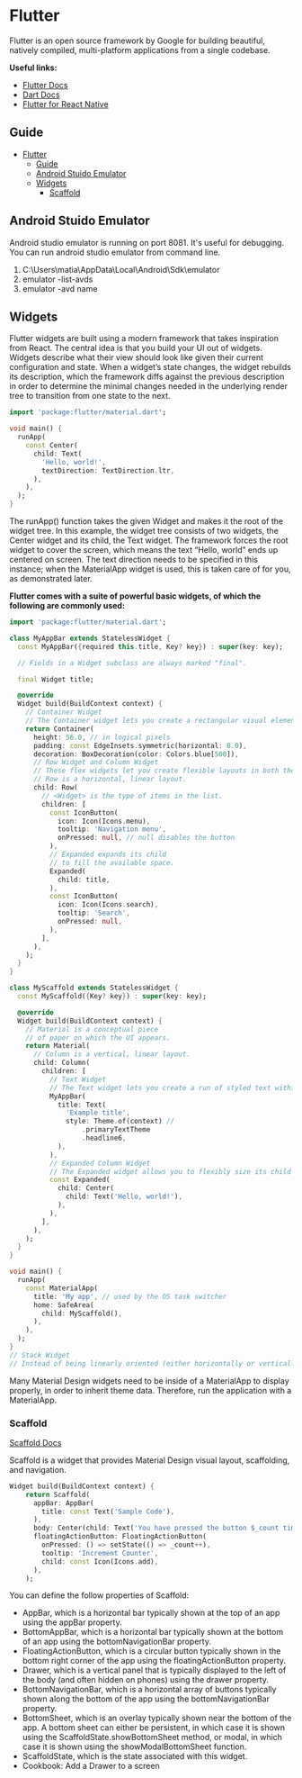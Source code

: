 # Flutter

Flutter is an open source framework by Google for building beautiful, natively compiled, multi-platform applications from a single codebase.

**Useful links:**

- [Flutter Docs](https://docs.flutter.dev/)
- [Dart Docs](https://dart.dev/guides)
- [Flutter for React Native](https://docs.flutter.dev/get-started/flutter-for/react-native-devs)

## Guide

- [Flutter](#flutter)
  - [Guide](#guide)
  - [Android Stuido Emulator](#android-stuido-emulator)
  - [Widgets](#widgets)
    - [Scaffold](#scaffold)

## Android Stuido Emulator

Android studio emulator is running on port 8081. It's useful for debugging. You can run android studio emulator from command line.

1. C:\Users\matia\AppData\Local\Android\Sdk\emulator
2. emulator -list-avds
3. emulator -avd name

## Widgets

Flutter widgets are built using a modern framework that takes inspiration from React. The central idea is that you build your UI out of widgets. Widgets describe what their view should look like given their current configuration and state. When a widget’s state changes, the widget rebuilds its description, which the framework diffs against the previous description in order to determine the minimal changes needed in the underlying render tree to transition from one state to the next.

```dart
import 'package:flutter/material.dart';

void main() {
  runApp(
    const Center(
      child: Text(
        'Hello, world!',
        textDirection: TextDirection.ltr,
      ),
    ),
  );
}
```
The runApp() function takes the given Widget and makes it the root of the widget tree. In this example, the widget tree consists of two widgets, the Center widget and its child, the Text widget. The framework forces the root widget to cover the screen, which means the text “Hello, world” ends up centered on screen. The text direction needs to be specified in this instance; when the MaterialApp widget is used, this is taken care of for you, as demonstrated later.

**Flutter comes with a suite of powerful basic widgets, of which the following are commonly used:**

```dart
import 'package:flutter/material.dart';

class MyAppBar extends StatelessWidget {
  const MyAppBar({required this.title, Key? key}) : super(key: key);

  // Fields in a Widget subclass are always marked "final".

  final Widget title;

  @override
  Widget build(BuildContext context) {
    // Container Widget
    // The Container widget lets you create a rectangular visual element. A container can be decorated with a BoxDecoration, such as a background, a border, or a shadow. A Container can also have margins, padding, and constraints applied to its size. In addition, a Container can be transformed in three dimensional space using a matrix.
    return Container(
      height: 56.0, // in logical pixels
      padding: const EdgeInsets.symmetric(horizontal: 8.0),
      decoration: BoxDecoration(color: Colors.blue[500]),  
      // Row Widget and Column Widget
      // These flex widgets let you create flexible layouts in both the horizontal (Row) and vertical (Column) directions. The design of these objects is based on the web’s flexbox layout model.
      // Row is a horizontal, linear layout.
      child: Row(
        // <Widget> is the type of items in the list.
        children: [
          const IconButton(
            icon: Icon(Icons.menu),
            tooltip: 'Navigation menu',
            onPressed: null, // null disables the button
          ),
          // Expanded expands its child
          // to fill the available space.
          Expanded(
            child: title,
          ),
          const IconButton(
            icon: Icon(Icons.search),
            tooltip: 'Search',
            onPressed: null,
          ),
        ],
      ),
    );
  }
}

class MyScaffold extends StatelessWidget {
  const MyScaffold({Key? key}) : super(key: key);

  @override
  Widget build(BuildContext context) {
    // Material is a conceptual piece
    // of paper on which the UI appears.
    return Material(
      // Column is a vertical, linear layout.
      child: Column(
        children: [
          // Text Widget
          // The Text widget lets you create a run of styled text within your application.
          MyAppBar(
            title: Text(
              'Example title',
              style: Theme.of(context) //
                  .primaryTextTheme
                  .headline6,
            ),
          ),
          // Expanded Column Widget
          // The Expanded widget allows you to flexibly size its child widget to fill the available space in the parent.
          const Expanded(
            child: Center(
              child: Text('Hello, world!'),
            ),
          ),
        ],
      ),
    );
  }
}

void main() {
  runApp(
    const MaterialApp(
      title: 'My app', // used by the OS task switcher
      home: SafeArea(
        child: MyScaffold(),
      ),
    ),
  );
}
// Stack Widget
// Instead of being linearly oriented (either horizontally or vertically), a Stack widget lets you place widgets on top of each other in paint order. You can then use the Positioned widget on children of a Stack to position them relative to the top, right, bottom, or left edge of the stack. Stacks are based on the web’s absolute positioning layout model.
```

Many Material Design widgets need to be inside of a MaterialApp to display properly, in order to inherit theme data. Therefore, run the application with a MaterialApp.

### Scaffold

[Scaffold Docs](https://api.flutter.dev/flutter/material/Scaffold-class.html)

Scaffold is a widget that provides Material Design visual layout, scaffolding, and navigation.

```dart
Widget build(BuildContext context) {
    return Scaffold(
      appBar: AppBar(
        title: const Text('Sample Code'),
      ),
      body: Center(child: Text('You have pressed the button $_count times.')),
      floatingActionButton: FloatingActionButton(
        onPressed: () => setState(() => _count++),
        tooltip: 'Increment Counter',
        child: const Icon(Icons.add),
      ),
    );
```

You can define the follow properties of Scaffold:

- AppBar, which is a horizontal bar typically shown at the top of an app using the appBar property.
- BottomAppBar, which is a horizontal bar typically shown at the bottom of an app using the bottomNavigationBar property.
- FloatingActionButton, which is a circular button typically shown in the bottom right corner of the app using the floatingActionButton property.
- Drawer, which is a vertical panel that is typically displayed to the left of the body (and often hidden on phones) using the drawer property.
- BottomNavigationBar, which is a horizontal array of buttons typically shown along the bottom of the app using the bottomNavigationBar property.
- BottomSheet, which is an overlay typically shown near the bottom of the app. A bottom sheet can either be persistent, in which case it is shown using the ScaffoldState.showBottomSheet method, or modal, in which case it is shown using the showModalBottomSheet function.
- ScaffoldState, which is the state associated with this widget.
- Cookbook: Add a Drawer to a screen

